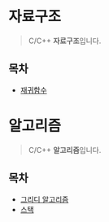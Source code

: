 # 자료구조

> C/C++ **자료구조**입니다.

## 목차
- [재귀함수](./재귀함수.md)


# 알고리즘

> C/C++ **알고리즘**입니다.

## 목차
- [그리디 알고리즘](./그리디%20알고리즘.md)
- [스택](./스택.md)
